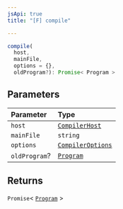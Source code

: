 ```yaml
---
jsApi: true
title: "[F] compile"

---
```

```ts
compile(
  host,
  mainFile,
  options = {},
  oldProgram?): Promise< Program >
```

## Parameters

| Parameter | Type |
| :------ | :------ |
| `host` | [`CompilerHost`](Interface.CompilerHost.md) |
| `mainFile` | `string` |
| `options` | [`CompilerOptions`](Interface.CompilerOptions.md) |
| `oldProgram`? | [`Program`](Interface.Program.md) |

## Returns

`Promise`< [`Program`](Interface.Program.md) \>
